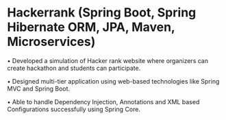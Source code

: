 # Hackerrank (Spring Boot, Spring Hibernate ORM, JPA, Maven, Microservices)



• Developed a simulation of Hacker rank website where organizers can create hackathon and students can participate. 

• Designed multi-tier application using web-based technologies like Spring MVC and Spring Boot. 

• Able to handle Dependency Injection, Annotations and XML based Configurations successfully using Spring Core.
